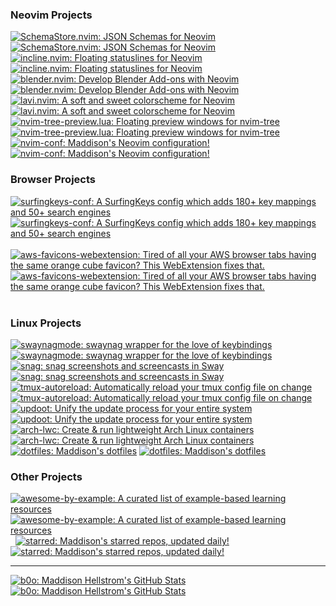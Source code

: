 ### Neovim Projects

<div float="left">
<a href="https://github.com/b0o/SchemaStore.nvim#gh-dark-mode-only"><img src="https://raw.githubusercontent.com/b0o/b0o/main/assets/b0o-SchemaStore.nvim-dark.svg#gh-dark-mode-only" alt="SchemaStore.nvim: JSON Schemas for Neovim"></a>
<a href="https://github.com/b0o/SchemaStore.nvim#gh-light-mode-only"><img src="https://raw.githubusercontent.com/b0o/b0o/main/assets/b0o-SchemaStore.nvim-light.svg#gh-light-mode-only" alt="SchemaStore.nvim: JSON Schemas for Neovim"></a>
&nbsp;
<a href="https://github.com/b0o/incline.nvim#gh-dark-mode-only"><img src="https://raw.githubusercontent.com/b0o/b0o/main/assets/b0o-incline.nvim-dark.svg#gh-dark-mode-only" alt="incline.nvim: Floating statuslines for Neovim"></a>
<a href="https://github.com/b0o/incline.nvim#gh-light-mode-only"><img src="https://raw.githubusercontent.com/b0o/b0o/main/assets/b0o-incline.nvim-light.svg#gh-light-mode-only" alt="incline.nvim: Floating statuslines for Neovim"></a>
&nbsp;
</div><div float="left">
<a href="https://github.com/b0o/blender.nvim#gh-dark-mode-only"><img src="https://raw.githubusercontent.com/b0o/b0o/main/assets/b0o-blender.nvim-dark.svg#gh-dark-mode-only" alt="blender.nvim: Develop Blender Add-ons with Neovim"></a>
<a href="https://github.com/b0o/blender.nvim#gh-light-mode-only"><img src="https://raw.githubusercontent.com/b0o/b0o/main/assets/b0o-blender.nvim-light.svg#gh-light-mode-only" alt="blender.nvim: Develop Blender Add-ons with Neovim"></a>
&nbsp;
<a href="https://github.com/b0o/lavi.nvim#gh-dark-mode-only"><img src="https://raw.githubusercontent.com/b0o/b0o/main/assets/b0o-lavi.nvim-dark.svg#gh-dark-mode-only" alt="lavi.nvim: A soft and sweet colorscheme for Neovim"></a>
<a href="https://github.com/b0o/lavi.nvim#gh-light-mode-only"><img src="https://raw.githubusercontent.com/b0o/b0o/main/assets/b0o-lavi.nvim-light.svg#gh-light-mode-only" alt="lavi.nvim: A soft and sweet colorscheme for Neovim"></a>
&nbsp;
</div><div float="left">
<a href="https://github.com/b0o/nvim-tree-preview.lua#gh-dark-mode-only"><img src="https://raw.githubusercontent.com/b0o/b0o/main/assets/b0o-nvim-tree-preview.lua-dark.svg#gh-dark-mode-only" alt="nvim-tree-preview.lua: Floating preview windows for nvim-tree"></a>
<a href="https://github.com/b0o/nvim-tree-preview.lua#gh-light-mode-only"><img src="https://raw.githubusercontent.com/b0o/b0o/main/assets/b0o-nvim-tree-preview.lua-light.svg#gh-light-mode-only" alt="nvim-tree-preview.lua: Floating preview windows for nvim-tree"></a>
&nbsp;
<a href="https://github.com/b0o/nvim-conf#gh-dark-mode-only"><img src="https://raw.githubusercontent.com/b0o/b0o/main/assets/b0o-nvim-conf-dark.svg#gh-dark-mode-only" alt="nvim-conf: Maddison's Neovim configuration!"></a>
<a href="https://github.com/b0o/nvim-conf#gh-light-mode-only"><img src="https://raw.githubusercontent.com/b0o/b0o/main/assets/b0o-nvim-conf-light.svg#gh-light-mode-only" alt="nvim-conf: Maddison's Neovim configuration!"></a>
&nbsp;
</div>

### Browser Projects

<div float="left">
<a href="https://github.com/b0o/surfingkeys-conf#gh-dark-mode-only"><img src="https://raw.githubusercontent.com/b0o/b0o/main/assets/b0o-surfingkeys-conf-dark.svg#gh-dark-mode-only" alt="surfingkeys-conf: A SurfingKeys config which adds 180+ key mappings and 50+ search engines"></a>
<a href="https://github.com/b0o/surfingkeys-conf#gh-light-mode-only"><img src="https://raw.githubusercontent.com/b0o/b0o/main/assets/b0o-surfingkeys-conf-light.svg#gh-light-mode-only" alt="surfingkeys-conf: A SurfingKeys config which adds 180+ key mappings and 50+ search engines"></a>
&nbsp;
<a href="https://github.com/b0o/aws-favicons-webextension#gh-dark-mode-only"><img src="https://raw.githubusercontent.com/b0o/b0o/main/assets/b0o-aws-favicons-webextension-dark.svg#gh-dark-mode-only" alt="aws-favicons-webextension: Tired of all your AWS browser tabs having the same orange cube favicon? This WebExtension fixes that."></a>
<a href="https://github.com/b0o/aws-favicons-webextension#gh-light-mode-only"><img src="https://raw.githubusercontent.com/b0o/b0o/main/assets/b0o-aws-favicons-webextension-light.svg#gh-light-mode-only" alt="aws-favicons-webextension: Tired of all your AWS browser tabs having the same orange cube favicon? This WebExtension fixes that."></a>
&nbsp;
</div>

### Linux Projects

<div float="left">
<a href="https://github.com/b0o/swaynagmode#gh-dark-mode-only"><img src="https://raw.githubusercontent.com/b0o/b0o/main/assets/b0o-swaynagmode-dark.svg#gh-dark-mode-only" alt="swaynagmode: swaynag wrapper for the love of keybindings"></a>
<a href="https://github.com/b0o/swaynagmode#gh-light-mode-only"><img src="https://raw.githubusercontent.com/b0o/b0o/main/assets/b0o-swaynagmode-light.svg#gh-light-mode-only" alt="swaynagmode: swaynag wrapper for the love of keybindings"></a>
&nbsp;
<a href="https://github.com/b0o/snag#gh-dark-mode-only"><img src="https://raw.githubusercontent.com/b0o/b0o/main/assets/b0o-snag-dark.svg#gh-dark-mode-only" alt="snag: snag screenshots and screencasts in Sway"></a>
<a href="https://github.com/b0o/snag#gh-light-mode-only"><img src="https://raw.githubusercontent.com/b0o/b0o/main/assets/b0o-snag-light.svg#gh-light-mode-only" alt="snag: snag screenshots and screencasts in Sway"></a>
&nbsp;
</div><div float="left">
<a href="https://github.com/b0o/tmux-autoreload#gh-dark-mode-only"><img src="https://raw.githubusercontent.com/b0o/b0o/main/assets/b0o-tmux-autoreload-dark.svg#gh-dark-mode-only" alt="tmux-autoreload: Automatically reload your tmux config file on change"></a>
<a href="https://github.com/b0o/tmux-autoreload#gh-light-mode-only"><img src="https://raw.githubusercontent.com/b0o/b0o/main/assets/b0o-tmux-autoreload-light.svg#gh-light-mode-only" alt="tmux-autoreload: Automatically reload your tmux config file on change"></a>
&nbsp;
<a href="https://github.com/b0o/updoot#gh-dark-mode-only"><img src="https://raw.githubusercontent.com/b0o/b0o/main/assets/b0o-updoot-dark.svg#gh-dark-mode-only" alt="updoot: Unify the update process for your entire system"></a>
<a href="https://github.com/b0o/updoot#gh-light-mode-only"><img src="https://raw.githubusercontent.com/b0o/b0o/main/assets/b0o-updoot-light.svg#gh-light-mode-only" alt="updoot: Unify the update process for your entire system"></a>
&nbsp;
</div><div float="left">
<a href="https://github.com/b0o/arch-lwc#gh-dark-mode-only"><img src="https://raw.githubusercontent.com/b0o/b0o/main/assets/b0o-arch-lwc-dark.svg#gh-dark-mode-only" alt="arch-lwc: Create & run lightweight Arch Linux containers"></a>
<a href="https://github.com/b0o/arch-lwc#gh-light-mode-only"><img src="https://raw.githubusercontent.com/b0o/b0o/main/assets/b0o-arch-lwc-light.svg#gh-light-mode-only" alt="arch-lwc: Create & run lightweight Arch Linux containers"></a>
&nbsp;
<a href="https://github.com/b0o/dotfiles#gh-dark-mode-only"><img src="https://raw.githubusercontent.com/b0o/b0o/main/assets/b0o-dotfiles-dark.svg#gh-dark-mode-only" alt="dotfiles: Maddison's dotfiles"></a>
<a href="https://github.com/b0o/dotfiles#gh-light-mode-only"><img src="https://raw.githubusercontent.com/b0o/b0o/main/assets/b0o-dotfiles-light.svg#gh-light-mode-only" alt="dotfiles: Maddison's dotfiles"></a>
&nbsp;
</div>

### Other Projects

<div float="left">
<a href="https://github.com/b0o/awesome-by-example#gh-dark-mode-only"><img src="https://raw.githubusercontent.com/b0o/b0o/main/assets/b0o-awesome-by-example-dark.svg#gh-dark-mode-only" alt="awesome-by-example: A curated list of example-based learning resources"></a>
<a href="https://github.com/b0o/awesome-by-example#gh-light-mode-only"><img src="https://raw.githubusercontent.com/b0o/b0o/main/assets/b0o-awesome-by-example-light.svg#gh-light-mode-only" alt="awesome-by-example: A curated list of example-based learning resources"></a>
&nbsp;
<a href="https://github.com/b0o/starred#gh-dark-mode-only"><img src="https://raw.githubusercontent.com/b0o/b0o/main/assets/b0o-starred-dark.svg#gh-dark-mode-only" alt="starred: Maddison's starred repos, updated daily!"></a>
<a href="https://github.com/b0o/starred#gh-light-mode-only"><img src="https://raw.githubusercontent.com/b0o/b0o/main/assets/b0o-starred-light.svg#gh-light-mode-only" alt="starred: Maddison's starred repos, updated daily!"></a>
&nbsp;
</div>

---

<div float="left">
<a href="https://github.com/b0o#gh-dark-mode-only"><img src="https://raw.githubusercontent.com/b0o/b0o/main/assets/b0o-dark.svg#gh-dark-mode-only" alt="b0o: Maddison Hellstrom's GitHub Stats"></a>
<a href="https://github.com/b0o#gh-light-mode-only"><img src="https://raw.githubusercontent.com/b0o/b0o/main/assets/b0o-light.svg#gh-light-mode-only" alt="b0o: Maddison Hellstrom's GitHub Stats"></a>
&nbsp;
</div>

